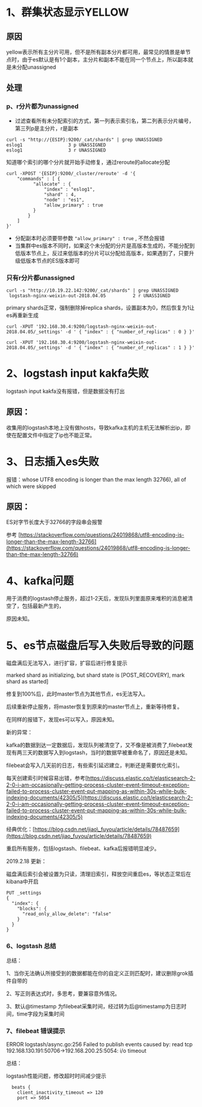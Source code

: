 # 1、群集状态显示YELLOW

## 原因

yellow表示所有主分片可用，但不是所有副本分片都可用，最常见的情景是单节点时，由于es默认是有1个副本，主分片和副本不能在同一个节点上，所以副本就是未分配unassigned

## 处理

### p、r分片都为unassigned

* 过滤查看所有未分配索引的方式，第一列表示索引名，第二列表示分片编号，第三列p是主分片，r是副本

```
curl -s "http://{ESIP}:9200/_cat/shards" | grep UNASSIGNED
eslog1                 3 p UNASSIGNED
eslog1                 3 r UNASSIGNED
```

知道哪个索引的哪个分片就开始手动修复，通过reroute的allocate分配

```
curl -XPOST '{ESIP}:9200/_cluster/reroute' -d '{
    "commands" : [ {
          "allocate" : {
              "index" : "eslog1",
              "shard" : 4,
              "node" : "es1",
              "allow_primary" : true
          }
        }
    ]
}'
```

* 分配副本时必须要带参数
  `"allow_primary" : true`
  , 不然会报错
* 当集群中es版本不同时，如果这个未分配的分片是高版本生成的，不能分配到低版本节点上，反过来低版本的分片可以分配给高版本，如果遇到了，只要升级低版本节点的ES版本即可

### 只有r分片都unassigned

```
curl -s "http://10.19.22.142:9200/_cat/shards" | grep UNASSIGNED
 logstash-nginx-weixin-out-2018.04.05          2 r UNASSIGNED
```

primary shards正常，强制删除掉replica shards，设置副本为0，然后恢复为1让es再重新生成

```
curl -XPUT '192.168.30.4:9200/logstash-nginx-weixin-out-2018.04.05/_settings' -d ' { "index" : { "number_of_replicas" : 0 } }'
```

```
curl -XPUT '192.168.30.4:9200/logstash-nginx-weixin-out-2018.04.05/_settings' -d ' { "index" : { "number_of_replicas" : 1 } }'
```

# 2、logstash input kakfa失败

logstash input  kakfa没有报错，但是数据没有打出

## 原因：

收集用的logstash本地上没有做hosts，导致kafka主机的主机无法解析出ip，即使在配置文件中指定了ip也不能正常。

# 3、日志插入es失败

报错：whose UTF8 encoding is longer than the max length 32766\), all of which were skipped

## 原因：

ES对字节长度大于32766的字段串会报警

参考 [https://stackoverflow.com/questions/24019868/utf8-encoding-is-longer-than-the-max-length-32766](https://stackoverflow.com/questions/24019868/utf8-encoding-is-longer-than-the-max-length-32766)

# 4、kafka问题

用于消费的logstash停止服务，超过1-2天后，发现队列里面原来堆积的消息被清空了，包括最新产生的，

原因未知。

# 5、es节点磁盘后写入失败后导致的问题

磁盘满后无法写入，进行扩容，扩容后进行修复提示

marked shard as initializing, but shard state is \[POST\_RECOVERY\], mark shard as started\]

修复到100%后，此时master节点为其他节点，es无法写入。

后续重新停止服务，将master恢复到原来的master节点上，重新等待修复。

在同样的报错下，发现es可以写入，原因未知。

新的异常：

kafka的数据到达一定数据后，发现队列被清空了，又不像是被消费了,filebeat发现有两三天的数据写入到logstash，当时的数据早被重命名了，原因还是未知。

filebeat会写入几天前的日志，有些索引延迟建立，判断还是需要优化索引。

每天创建索引时候容易出错，参考[https://discuss.elastic.co/t/elasticsearch-2-2-0-i-am-occasionally-getting-process-cluster-event-timeout-exception-failed-to-process-cluster-event-put-mapping-as-within-30s-while-bulk-indexing-documents/42305/5](https://discuss.elastic.co/t/elasticsearch-2-2-0-i-am-occasionally-getting-process-cluster-event-timeout-exception-failed-to-process-cluster-event-put-mapping-as-within-30s-while-bulk-indexing-documents/42305/5)

经典优化：[https://blog.csdn.net/jiao\_fuyou/article/details/78487659](https://blog.csdn.net/jiao_fuyou/article/details/78487659)

重启所有服务，包括logstash、filebeat、kafka后报错明显减少。

2019.2.18 更新：

磁盘满后索引会被设置为只读，清理旧索引，释放空间重启es，等状态正常后在kibana中开启

```
PUT _settings
{
  "index": {
    "blocks": {
      "read_only_allow_delete": "false"
    }
  }
}
```

### 6、logstash 总结

总结：

1、当你无法确认所接受到的数据都能在你的自定义正则匹配时，建议删除grok插件自带的

2、写正则表达式时，多思考，要兼容意外情况。

3、默认@timestamp 为filebeat采集时间，经过转为后@timestamp为日志时间，time字段为采集时间



### 7、filebeat 错误提示

 ERROR   logstash/async.go:256   Failed to publish events caused by: read tcp 192.168.130.191:50706-&gt;192.168.200.25:5054: i/o timeout

总结：

logstash性能问题，修改超时时间减少提示

```
  beats {
    client_inactivity_timeout => 120
    port => 5054

```



